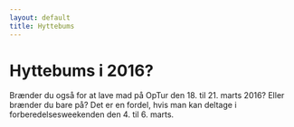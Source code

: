 ```yaml
---
layout: default
title: Hyttebums
---
```

<h1>Hyttebums i 2016?</h1>

<div id="poster-image" style="background-image: url('/static/img/t4.jpg');">
</div>

<p>Brænder du også for at lave mad på OpTur den 18. til 21. marts 2016? Eller brænder du bare på?  Det er en fordel, hvis man kan deltage i forberedelsesweekenden den 4. til 6. marts. </p>

